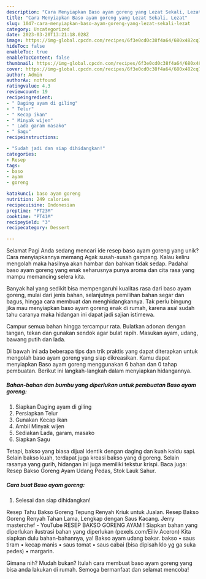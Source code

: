 ```yaml
---
description: "Cara Menyiapkan Baso ayam goreng yang Lezat Sekali, Lezat"
title: "Cara Menyiapkan Baso ayam goreng yang Lezat Sekali, Lezat"
slug: 1047-cara-menyiapkan-baso-ayam-goreng-yang-lezat-sekali-lezat
category: Uncategorized
date: 2023-03-20T13:21:18.028Z
image: https://img-global.cpcdn.com/recipes/6f3e0cd0c38f4a64/680x482cq70/baso-ayam-goreng-foto-resep-utama.jpg
hideToc: false
enableToc: true
enableTocContent: false
thumbnail: https://img-global.cpcdn.com/recipes/6f3e0cd0c38f4a64/680x482cq70/baso-ayam-goreng-foto-resep-utama.jpg
cover: https://img-global.cpcdn.com/recipes/6f3e0cd0c38f4a64/680x482cq70/baso-ayam-goreng-foto-resep-utama.jpg
author: Admin
authorAv: notfound
ratingvalue: 4.3
reviewcount: 19
recipeingredient:
- " Daging ayam di giling"
- " Telur"
- " Kecap ikan"
- " Minyak wijen"
- " Lada garam masako"
- " Sagu"
recipeinstructions:

- "Sudah jadi dan siap dihidangkan!"
categories:
- Resep
tags:
- baso
- ayam
- goreng

katakunci: baso ayam goreng 
nutrition: 249 calories
recipecuisine: Indonesian
preptime: "PT23M"
cooktime: "PT41M"
recipeyield: "3"
recipecategory: Dessert

---
```



Selamat Pagi Anda sedang mencari ide resep baso ayam goreng yang unik? Cara menyiapkannya memang Agak susah-susah gampang. Kalau keliru mengolah maka hasilnya akan hambar dan bahkan tidak sedap. Padahal baso ayam goreng yang enak seharusnya punya aroma dan cita rasa yang mampu memancing selera kita.


Banyak hal yang sedikit bisa mempengaruhi kualitas rasa dari baso ayam goreng, mulai dari jenis bahan, selanjutnya pemilihan bahan segar dan bagus, hingga cara membuat dan menghidangkannya. Tak perlu bingung jika mau menyiapkan baso ayam goreng enak di rumah, karena asal sudah tahu caranya maka hidangan ini dapat jadi sajian istimewa.

Campur semua bahan hingga tercampur rata. Bulatkan adonan dengan tangan, tekan dan gunakan sendok agar bulat rapih. Masukan ayam, udang, bawang putih dan lada.


Di bawah ini ada beberapa tips dan trik praktis yang dapat diterapkan untuk mengolah baso ayam goreng yang siap dikreasikan. Kamu dapat menyiapkan Baso ayam goreng menggunakan 6 bahan dan 0 tahap pembuatan. Berikut ini langkah-langkah dalam menyiapkan hidangannya.

<!--inarticleads1-->

##### Bahan-bahan dan bumbu yang diperlukan untuk pembuatan Baso ayam goreng:

1. Siapkan  Daging ayam di giling
1. Persiapkan  Telur
1. Gunakan  Kecap ikan
1. Ambil  Minyak wijen
1. Sediakan  Lada, garam, masako
1. Siapkan  Sagu


Tetapi, bakso yang biasa dijual identik dengan daging dan kuah kaldu sapi. Selain bakso kuah, terdapat juga kreasi bakso yang digoreng. Selain rasanya yang gurih, hidangan ini juga memiliki tekstur krispi. Baca juga: Resep Bakso Goreng Ayam Udang Pedas, Stok Lauk Sahur. 

<!--inarticleads2-->

##### Cara buat Baso ayam goreng:


1. Selesai dan siap dihidangkan!

Resep Tahu Bakso Goreng Tepung Renyah Kriuk untuk Jualan. Resep Bakso Goreng Renyah Tahan Lama, Lengkap dengan Saus Kacang. Jerry masterchef - YouTube RESEP BAKSO GORENG AYAM ! Siapkan bahan yang diperlukan ilustrasi bahan yang diperlukan (pexels.com/Eiliv Aceron) Kita siapkan dulu bahan-bahannya, ya! Bakso ayam udang bakar. bakso • saus tiram • kecap manis • saus tomat • saus cabai (bisa dipisah klo yg ga suka pedes) • margarin. 

Gimana nih? Mudah bukan? Itulah cara membuat baso ayam goreng yang bisa anda lakukan di rumah. Semoga bermanfaat dan selamat mencoba!
